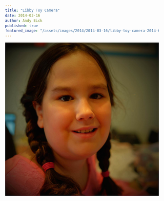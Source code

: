 ```yaml
---
title: "Libby Toy Camera"
date: 2014-03-16
author: Andy Eick
published: true
featured_image: "/assets/images/2014/2014-03-16/libby-toy-camera-2014-03-16-at-16-35-30.jpg"
---
```

![Libby](/assets/images/2014/2014-03-16/libby-toy-camera-2014-03-16-at-16-35-30.jpg)
